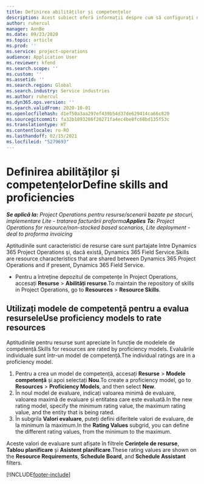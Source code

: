 ```yaml
---
title: Definirea abilităților și competențelor
description: Acest subiect oferă informații despre cum să configurați modele de competență pentru a evalua resurse.
author: ruhercul
manager: AnnBe
ms.date: 09/23/2020
ms.topic: article
ms.prod: ''
ms.service: project-operations
audience: Application User
ms.reviewer: kfend
ms.search.scope: ''
ms.custom: ''
ms.assetid: ''
ms.search.region: Global
ms.search.industry: Service industries
ms.author: ruhercul
ms.dyn365.ops.version: ''
ms.search.validFrom: 2020-10-01
ms.openlocfilehash: d1ef50a3aa297ef439b54d37de629414ca66c820
ms.sourcegitcommit: fa32b1893286f20271fa4ec4be8fc68bd135f53c
ms.translationtype: HT
ms.contentlocale: ro-RO
ms.lasthandoff: 02/15/2021
ms.locfileid: "5279693"
---
```

# <a name="define-skills-and-proficiencies"></a><span data-ttu-id="336cc-103">Definirea abilităților și competențelor</span><span class="sxs-lookup"><span data-stu-id="336cc-103">Define skills and proficiencies</span></span>

<span data-ttu-id="336cc-104">_**Se aplică la:** Project Operations pentru resurse/scenarii bazate pe stocuri, implementare Lite - tratarea facturării proforma_</span><span class="sxs-lookup"><span data-stu-id="336cc-104">_**Applies To:** Project Operations for resource/non-stocked based scenarios, Lite deployment - deal to proforma invoicing_</span></span>

<span data-ttu-id="336cc-105">Aptitudinile sunt caracteristici de resurse care sunt partajate între Dynamics 365 Project Operations și, dacă există, Dynamics 365 Field Service.</span><span class="sxs-lookup"><span data-stu-id="336cc-105">Skills are resource characteristics that are shared between Dynamics 365 Project Operations and if present, Dynamics 365 Field Service.</span></span> 

- <span data-ttu-id="336cc-106">Pentru a întreține depozitul de competențe în Project Operations, accesați **Resurse** \> **Abilități resurse**.</span><span class="sxs-lookup"><span data-stu-id="336cc-106">To maintain the repository of skills in Project Operations, go to **Resources** \> **Resource Skills**.</span></span> 

## <a name="use-proficiency-models-to-rate-resources"></a><span data-ttu-id="336cc-107">Utilizați modele de competență pentru a evalua resursele</span><span class="sxs-lookup"><span data-stu-id="336cc-107">Use proficiency models to rate resources</span></span>

<span data-ttu-id="336cc-108">Aptitudinile pentru resurse sunt apreciate în funcție de modelele de competență.</span><span class="sxs-lookup"><span data-stu-id="336cc-108">Skills for resources are rated by proficiency models.</span></span> <span data-ttu-id="336cc-109">Evaluările individuale sunt într-un model de competență.</span><span class="sxs-lookup"><span data-stu-id="336cc-109">The individual ratings are in a proficiency model.</span></span> 

1. <span data-ttu-id="336cc-110">Pentru a crea un model de competență, accesați **Resurse** \> **Modele competență** și apoi selectați **Nou**.</span><span class="sxs-lookup"><span data-stu-id="336cc-110">To create a proficiency model, go to **Resources** \> **Proficiency Models**, and then select **New**.</span></span>
2. <span data-ttu-id="336cc-111">În noul model de evaluare, indicați valoarea minimă de evaluare, valoarea maximă de evaluare și entitatea care este evaluată.</span><span class="sxs-lookup"><span data-stu-id="336cc-111">In the new rating model, specify the minimum rating value, the maximum rating value, and the entity that is being rated.</span></span>
3. <span data-ttu-id="336cc-112">În subgrila **Valori evaluare**, puteți defini diferitele valori de evaluare, de la minimum la maximum.</span><span class="sxs-lookup"><span data-stu-id="336cc-112">In the **Rating Values** subgrid, you can define the different rating values, from the minimum to the maximum.</span></span>


<span data-ttu-id="336cc-113">Aceste valori de evaluare sunt afișate în filtrele **Cerințele de resurse**, **Tablou planificare** și **Asistent planificare**.</span><span class="sxs-lookup"><span data-stu-id="336cc-113">These rating values are shown on the **Resource Requirements**, **Schedule Board**, and **Schedule Assistant** filters.</span></span>


[!INCLUDE[footer-include](../includes/footer-banner.md)]